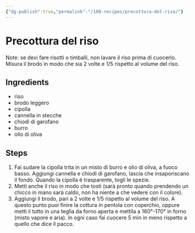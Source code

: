 ```yaml
---
{"dg-publish":true,"permalink":"/100-recipes/precottura-del-riso/"}
---
```


# Precottura del riso
Note: se devi fare risotti o timballi, non lavare il riso prima di cuocerlo.
Misura il brodo in modo che sia 2 volte e 1/5 rispetto al volume del riso.
## Ingredients
- riso
- brodo leggero
- cipolla
- cannella in stecche
- chiodi di garofano
- burro
- olio di oliva
## Steps
1. Fai sudare la cipolla trita in un misto di burro e olio di oliva, a fuoco basso. Aggiungi cannella e chiodi di garofano, lascia che insaporiscano il fondo. Quando la cipolla è trasparente, togli le spezie.
2. Metti anche il riso in modo che tosti (sarà pronto quando prendendo un chicco in mano sarà caldo, non ha niente a che vedere con il colore).
3. Aggiungi il brodo, pari a 2 volte e 1/5 rispetto al volume del riso. A questo punto puoi finire la cottura in pentola con coperchio, oppure metti il tutto in una teglia da forno aperta e mettila a 160°-170° in forno (misto vapore e aria). In ogni caso fai cuocere 5 min in meno rispetto a quello che dice il pacco.